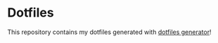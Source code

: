 # Dotfiles

This repository contains my dotfiles generated with [dotfiles generator](https://github.com/ulises-jeremias/dotfiles)!
